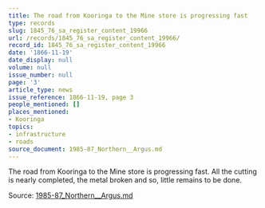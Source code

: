 ```yaml
---
title: The road from Kooringa to the Mine store is progressing fast
type: records
slug: 1845_76_sa_register_content_19966
url: /records/1845_76_sa_register_content_19966/
record_id: 1845_76_sa_register_content_19966
date: '1866-11-19'
date_display: null
volume: null
issue_number: null
page: '3'
article_type: news
issue_reference: 1866-11-19, page 3
people_mentioned: []
places_mentioned:
- Kooringa
topics:
- infrastructure
- roads
source_document: 1985-87_Northern__Argus.md
---
```


The road from Kooringa to the Mine store is progressing fast.  All the cutting is nearly completed, the metal broken and so, little remains to be done.

Source: [1985-87_Northern__Argus.md](/downloads/markdown/1985-87_Northern__Argus.md)
